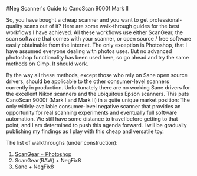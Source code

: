 #Neg Scanner's Guide to CanoScan 9000f Mark II

So, you have bought a cheap scanner and you want to get professional-quality scans out of it?
Here are some walk-through guides for the best workflows I have achieved.
All these workflows use either ScanGear, the scan software that comes with your scanner, or open source / free software easily obtainable from the internet. 
The only exception is Photoshop, that I have assumed everyone dealing with photos uses. 
But no advanced photoshop functionality has been used here, so go ahead and try the same methods on Gimp.
It should work.

By the way all these methods, except those who rely on Sane open source drivers, should be applicable to the other consumer-level scanners currently in production.
Unfortunately there are no working Sane drivers for the excellent Nikon scanners and the ubiquitous Epson scanners.
This puts CanoScan 9000f (Mark I and Mark II) in a quite unique market position: The only widely-available consumer-level negative scanner that provides an opportunity for real scanning experiments and eventually full software automation.
We still have some distance to travel before getting to that point, and I am determined to push this agenda forward.
I will be gradually publishing my findings as I play with this cheap and versatile toy.

The list of walkthroughs (under construction):

1. [ScanGear + Photoshop](./sg_ps.md)
2. ScanGear(RAW) + NegFix8
3. Sane + NegFix8
